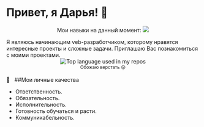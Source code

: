# Привет, я Дарья! 👋
<p align="center">
  Мои навыки на данный момент:
  <a href="https://skillicons.dev">
    <img src="https://skillicons.dev/icons?i=git,github,css,html,js,figma,scss,vue" />
  </a>
</p>
Я являюсь начинающим veb-разработчиком, которому нравятся интересные проекты и сложные задачи. Приглашаю Вас познакомиться с моими проектами.   
<div align="center">
  <img width="" src="https://github-readme-stats.vercel.app/api/top-langs/?username=DaryaAnton&layout=compact&hide_title=1&card_width=300" alt="Top language used in my repos" />
  <br />
  <small>Обожаю верстать 😛</small>
  <br />
  <br />
</div>
🧡 &nbsp;&nbsp;##Мои личные качества

* Ответственность.
* Обязательность.
* Исполнительность.
* Готовность обучаться и расти.
* Коммуникабельность.
